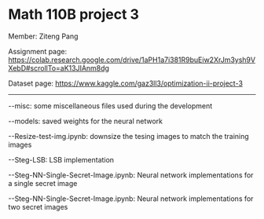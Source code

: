 # Math 110B project 3 

Member: Ziteng Pang

Assignment page:
https://colab.research.google.com/drive/1aPH1a7i381R9buEiw2XrJm3ysh9VXebD#scrollTo=aK13JIAnm8dg

Dataset page:
https://www.kaggle.com/gaz3ll3/optimization-ii-project-3

----------------

--misc: some miscellaneous files used during the development

--models: saved weights for the neural network

--Resize-test-img.ipynb: downsize the tesing images to match the training images

--Steg-LSB: LSB implementation

--Steg-NN-Single-Secret-Image.ipynb: Neural network implementations for a single secret image

--Steg-NN-Single-Secret-Image.ipynb: Neural network implementations for two secret images 
